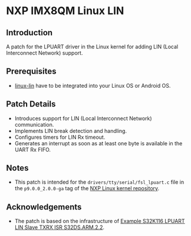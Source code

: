 # NXP IMX8QM Linux LIN 

## Introduction
A patch for the LPUART driver in the Linux kernel for adding LIN (Local Interconnect Network) support. 

## Prerequisites
* [linux-lin](https://github.com/lin-bus/linux-lin) have to be integrated into your Linux OS or Android OS.

## Patch Details
- Introduces support for LIN (Local Interconnect Network) communication.
- Implements LIN break detection and handling.
- Configures timers for LIN Rx timeout.
- Generates an interrupt as soon as at least one byte is available in the UART Rx FIFO.

## Notes
- This patch is intended for the `drivers/tty/serial/fsl_lpuart.c` file in the `p9.0.0_2.0.0-ga` tag of the [NXP Linux kernel repository](https://github.com/nxp-imx/linux-imx/tree/p9.0.0_2.0.0-ga).

## Acknowledgements
* The patch is based on the infrastructure of [Example S32K116 LPUART LIN Slave TXRX ISR S32DS.ARM.2.2](https://community.nxp.com/t5/S32K-Knowledge-Base/Example-S32K116-LPUART-LIN-Slave-TXRX-ISR-S32DS-ARM-2-2/ta-p/1128538).
